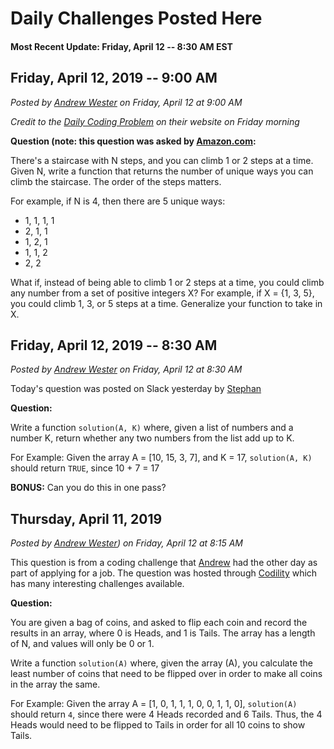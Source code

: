 # Daily Challenges Posted Here

#### Most Recent Update: Friday, April 12 -- 8:30 AM EST

## Friday, April 12, 2019 -- 9:00 AM
*Posted by [Andrew Wester](https://github.com/steeznation16) on Friday, April 12 at 9:00 AM*

*Credit to the [Daily Coding Problem](https://www.dailycodingproblem.com/) on their website on Friday morning*

**Question (note: this question was asked by [Amazon.com](amazon.com):** 

There's a staircase with N steps, and you can climb 1 or 2 steps at a time. Given N, write a function that returns the number of unique ways you can climb the staircase. The order of the steps matters.

For example, if N is 4, then there are 5 unique ways:

- 1, 1, 1, 1
- 2, 1, 1
- 1, 2, 1
- 1, 1, 2
- 2, 2

What if, instead of being able to climb 1 or 2 steps at a time, you could climb any number from a set of positive integers X? For example, if X = {1, 3, 5}, you could climb 1, 3, or 5 steps at a time. Generalize your function to take in X.



## Friday, April 12, 2019 -- 8:30 AM
*Posted by [Andrew Wester](https://github.com/steeznation16) on Friday, April 12 at 8:30 AM*

Today's question was posted on Slack yesterday by [Stephan](https://github.com/osterburg)

**Question:**

Write a function `solution(A, K)` where, given a list of numbers and a number K, return whether any two numbers from the list add up to K.

For Example: Given the array A = [10, 15, 3, 7], and K = 17, `solution(A, K)` should return `TRUE`, since 10 + 7 = 17

**BONUS:** Can you do this in one pass?

## Thursday, April 11, 2019
*Posted by [Andrew Wester](https://github.com/steeznation16)) on Friday, April 12 at 8:15 AM*

This question is from a coding challenge that [Andrew](https://github.com/steeznation16) had the other day as part of applying for a job.  The question was hosted through [Codility](https://app.codility.com/programmers/) which has many interesting challenges available.

**Question:**

You are given a bag of coins, and asked to flip each coin and record the results in an array, where 0 is Heads, and 1 is Tails.  The array has a length of N, and values will only be 0 or 1.  

Write a function `solution(A)` where, given the array (A), you calculate the least number of coins that need to be flipped over in order to make all coins in the array the same.

For Example: Given the array A = [1, 0, 1, 1, 1, 0, 0, 1, 1, 0], `solution(A)` should return `4`, since there were 4 Heads recorded and 6 Tails.  Thus, the 4 Heads would need to be flipped to Tails in order for all 10 coins to show Tails.
